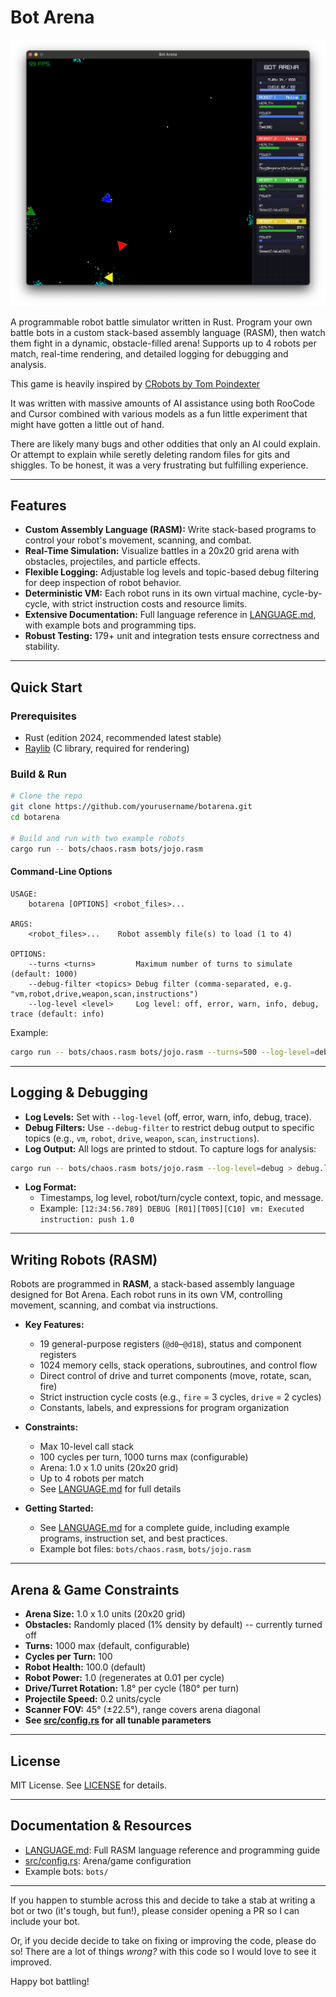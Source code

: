 # Bot Arena

![Bot Arena](https://raw.githubusercontent.com/sdeming/botarena/main/screenshot.png)

A programmable robot battle simulator written in Rust. Program your own battle bots in a custom stack-based assembly language (RASM), then watch them fight in a dynamic, obstacle-filled arena! Supports up to 4 robots per match, real-time rendering, and detailed logging for debugging and analysis.

This game is heavily inspired by [CRobots by Tom Poindexter](https://tpoindex.github.io/crobots/)

It was written with massive amounts of AI assistance using both RooCode and Cursor combined with various models as a fun little experiment that might have gotten a little out of hand.

There are likely many bugs and other oddities that only an AI could explain. Or attempt to explain while seretly deleting random files for gits and shiggles. To be honest, it was a very frustrating but fulfilling experience.

---

## Features

- **Custom Assembly Language (RASM):** Write stack-based programs to control your robot's movement, scanning, and combat.
- **Real-Time Simulation:** Visualize battles in a 20x20 grid arena with obstacles, projectiles, and particle effects.
- **Flexible Logging:** Adjustable log levels and topic-based debug filtering for deep inspection of robot behavior.
- **Deterministic VM:** Each robot runs in its own virtual machine, cycle-by-cycle, with strict instruction costs and resource limits.
- **Extensive Documentation:** Full language reference in [LANGUAGE.md](LANGUAGE.md), with example bots and programming tips.
- **Robust Testing:** 179+ unit and integration tests ensure correctness and stability.

---

## Quick Start

### Prerequisites

- Rust (edition 2024, recommended latest stable)
- [Raylib](https://www.raylib.com/) (C library, required for rendering)

### Build & Run

```sh
# Clone the repo
git clone https://github.com/yourusername/botarena.git
cd botarena

# Build and run with two example robots
cargo run -- bots/chaos.rasm bots/jojo.rasm
```

#### Command-Line Options

```
USAGE:
    botarena [OPTIONS] <robot_files>...

ARGS:
    <robot_files>...    Robot assembly file(s) to load (1 to 4)

OPTIONS:
    --turns <turns>         Maximum number of turns to simulate (default: 1000)
    --debug-filter <topics> Debug filter (comma-separated, e.g. "vm,robot,drive,weapon,scan,instructions")
    --log-level <level>     Log level: off, error, warn, info, debug, trace (default: info)
```

Example:

```sh
cargo run -- bots/chaos.rasm bots/jojo.rasm --turns=500 --log-level=debug --debug-filter=vm,robot
```

---

## Logging & Debugging

- **Log Levels:** Set with `--log-level` (off, error, warn, info, debug, trace).
- **Debug Filters:** Use `--debug-filter` to restrict debug output to specific topics (e.g., `vm`, `robot`, `drive`, `weapon`, `scan`, `instructions`).
- **Log Output:** All logs are printed to stdout. To capture logs for analysis:

```sh
cargo run -- bots/chaos.rasm bots/jojo.rasm --log-level=debug > debug.log 2>&1
```

- **Log Format:**
  - Timestamps, log level, robot/turn/cycle context, topic, and message.
  - Example: `[12:34:56.789] DEBUG [R01][T005][C10] vm: Executed instruction: push 1.0`

---

## Writing Robots (RASM)

Robots are programmed in **RASM**, a stack-based assembly language designed for Bot Arena. Each robot runs in its own VM, controlling movement, scanning, and combat via instructions.

- **Key Features:**

  - 19 general-purpose registers (`@d0`–`@d18`), status and component registers
  - 1024 memory cells, stack operations, subroutines, and control flow
  - Direct control of drive and turret components (move, rotate, scan, fire)
  - Strict instruction cycle costs (e.g., `fire` = 3 cycles, `drive` = 2 cycles)
  - Constants, labels, and expressions for program organization

- **Constraints:**

  - Max 10-level call stack
  - 100 cycles per turn, 1000 turns max (configurable)
  - Arena: 1.0 x 1.0 units (20x20 grid)
  - Up to 4 robots per match
  - See [LANGUAGE.md](LANGUAGE.md) for full details

- **Getting Started:**
  - See [LANGUAGE.md](LANGUAGE.md) for a complete guide, including example programs, instruction set, and best practices.
  - Example bot files: `bots/chaos.rasm`, `bots/jojo.rasm`

---

## Arena & Game Constraints

- **Arena Size:** 1.0 x 1.0 units (20x20 grid)
- **Obstacles:** Randomly placed (1% density by default) -- currently turned off
- **Turns:** 1000 max (default, configurable)
- **Cycles per Turn:** 100
- **Robot Health:** 100.0 (default)
- **Robot Power:** 1.0 (regenerates at 0.01 per cycle)
- **Drive/Turret Rotation:** 1.8° per cycle (180° per turn)
- **Projectile Speed:** 0.2 units/cycle
- **Scanner FOV:** 45° (±22.5°), range covers arena diagonal
- **See [src/config.rs](src/config.rs) for all tunable parameters**

---

## License

MIT License. See [LICENSE](LICENSE) for details.

---

## Documentation & Resources

- [LANGUAGE.md](LANGUAGE.md): Full RASM language reference and programming guide
- [src/config.rs](src/config.rs): Arena/game configuration
- Example bots: `bots/`

---

If you happen to stumble across this and decide to take a stab at writing a bot or two (it's tough, but fun!), please
consider opening a PR so I can include your bot.

Or, if you decide decide to take on fixing or improving the code, please do so! There are a lot of things _wrong?_ with
this code so I would love to see it improved.

Happy bot battling!

